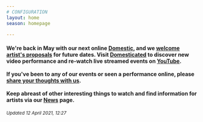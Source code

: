 ```yaml
---
# CONFIGURATION
layout: home
season: homepage

---
```

#### We're back in May with our next online [Domestic](/current/2021-domestic), and we <a href="http://domesticmcr.posthaven.com" target="_blank">welcome artist's proposals</a> for future dates. Visit <a href="http://domesticatedonline.org" target="_blank">Domesticated</a> to discover new video performance and re-watch live streamed events on <a href="http://bit.ly/YTwarnmcr" target="_blank">YouTube</a>.<br><br>If you've been to any of our events or seen a performance online, please <a href="http://bit.ly/warnmcrfeedback" target="_blank">share your thoughts with us</a>.<br><br>Keep abreast of other interesting things to watch and find information for artists via our [News](/news) page.        
<small>*Updated 12 April 2021, 12:27*</small>
